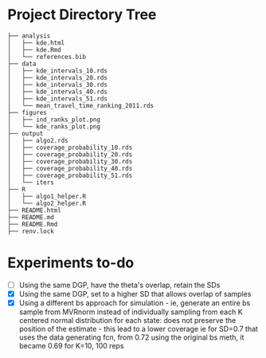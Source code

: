 # Project Directory Tree

    ├── analysis
    │   ├── kde.html
    │   ├── kde.Rmd
    │   └── references.bib
    ├── data
    │   ├── kde_intervals_10.rds
    │   ├── kde_intervals_20.rds
    │   ├── kde_intervals_30.rds
    │   ├── kde_intervals_40.rds
    │   ├── kde_intervals_51.rds
    │   └── mean_travel_time_ranking_2011.rds
    ├── figures
    │   ├── ind_ranks_plot.png
    │   └── kde_ranks_plot.png
    ├── output
    │   ├── algo2.rds
    │   ├── coverage_probability_10.rds
    │   ├── coverage_probability_20.rds
    │   ├── coverage_probability_30.rds
    │   ├── coverage_probability_40.rds
    │   ├── coverage_probability_51.rds
    │   └── iters
    ├── R
    │   ├── algo1_helper.R
    │   └── algo2_helper.R
    ├── README.html
    ├── README.md
    ├── README.Rmd
    ├── renv.lock

# Experiments to-do

- [ ] Using the same DGP, have the theta's overlap, retain the SDs
- [x] Using the same DGP, set to a higher SD that allows overlap of samples  
- [x] Using a different bs approach for simulation - ie, generate an entire bs sample from MVRnorm instead of individually sampling from each K centered normal distribution for each state: does not preserve the position of the estimate - this lead to a lower coverage ie for SD=0.7 that uses the data generating fcn, from 0.72 using the original bs meth, it became 0.69 for K=10, 100 reps
